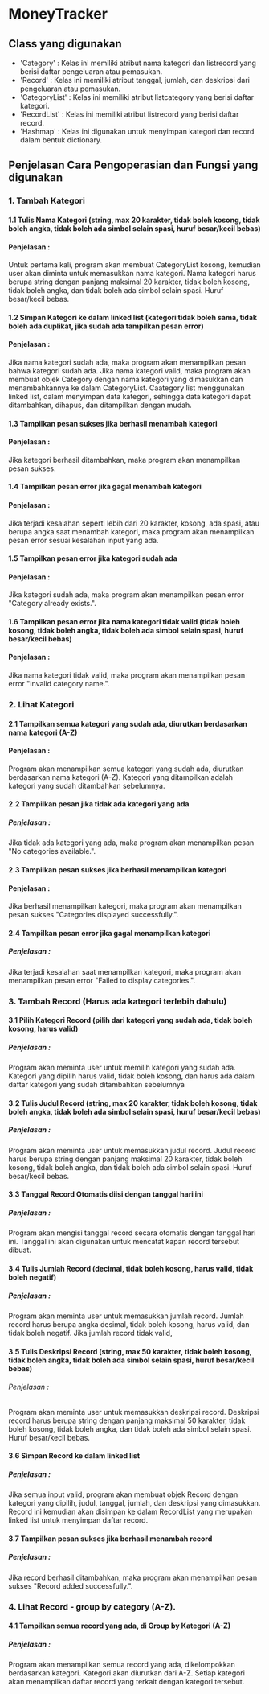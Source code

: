 # MoneyTracker
## Class yang digunakan
- 'Category' : Kelas ini memiliki atribut nama kategori dan listrecord yang berisi daftar pengeluaran atau pemasukan.
- 'Record' : Kelas ini memiliki atribut tanggal, jumlah, dan deskripsi dari pengeluaran atau pemasukan.
- 'CategoryList' : Kelas ini memiliki atribut listcategory yang berisi daftar kategori.
- 'RecordList' : Kelas ini memiliki atribut listrecord yang berisi daftar record.
- 'Hashmap' : Kelas ini digunakan untuk menyimpan kategori dan record dalam bentuk dictionary.

## Penjelasan Cara Pengoperasian dan Fungsi yang digunakan
### 1. Tambah Kategori 
#### 1.1 Tulis Nama Kategori (string, max 20 karakter, tidak boleh kosong, tidak boleh angka, tidak boleh ada simbol selain spasi, huruf besar/kecil bebas)
####	Penjelasan :
Untuk pertama kali, program akan membuat CategoryList kosong, kemudian user akan diminta untuk memasukkan nama kategori. Nama kategori harus berupa string dengan panjang maksimal 20 karakter, tidak boleh kosong, tidak boleh angka, dan tidak boleh ada simbol selain spasi. 
Huruf besar/kecil bebas. 

#### 1.2 Simpan Kategori ke dalam linked list (kategori tidak boleh sama, tidak boleh ada duplikat, jika sudah ada tampilkan pesan error)
####	Penjelasan :
Jika nama kategori sudah ada, maka program akan menampilkan pesan bahwa kategori sudah ada. Jika nama kategori valid, maka program akan membuat objek Category dengan nama kategori yang dimasukkan dan menambahkannya ke dalam CategoryList.
Caategory list menggunakan linked list, dalam menyimpan data kategori, sehingga data kategori dapat ditambahkan, dihapus, dan ditampilkan dengan mudah.

#### 1.3 Tampilkan pesan sukses jika berhasil menambah kategori
####	Penjelasan :
Jika kategori berhasil ditambahkan, maka program akan menampilkan pesan sukses.

#### 1.4 Tampilkan pesan error jika gagal menambah kategori
####	Penjelasan :
Jika terjadi kesalahan seperti lebih dari 20 karakter, kosong, ada spasi, atau berupa angka saat menambah kategori, maka program akan menampilkan pesan error sesuai kesalahan input yang ada. 

#### 1.5 Tampilkan pesan error jika kategori sudah ada
####	Penjelasan :
Jika kategori sudah ada, maka program akan menampilkan pesan error "Category already exists.".

#### 1.6 Tampilkan pesan error jika nama kategori tidak valid (tidak boleh kosong, tidak boleh angka, tidak boleh ada simbol selain spasi, huruf besar/kecil bebas)
####	Penjelasan :
Jika nama kategori tidak valid, maka program akan menampilkan pesan error "Invalid category name.".


### 2. Lihat Kategori
#### 2.1 Tampilkan semua kategori yang sudah ada, diurutkan berdasarkan nama kategori (A-Z)
####	Penjelasan :
Program akan menampilkan semua kategori yang sudah ada, diurutkan berdasarkan nama kategori (A-Z). Kategori yang ditampilkan adalah kategori yang sudah ditambahkan sebelumnya.

#### 2.2 Tampilkan pesan jika tidak ada kategori yang ada
#####	Penjelasan :
Jika tidak ada kategori yang ada, maka program akan menampilkan pesan "No categories available.".

#### 2.3 Tampilkan pesan sukses jika berhasil menampilkan kategori
####	Penjelasan :
Jika berhasil menampilkan kategori, maka program akan menampilkan pesan sukses "Categories displayed successfully.".

#### 2.4 Tampilkan pesan error jika gagal menampilkan kategori
#####	Penjelasan :
Jika terjadi kesalahan saat menampilkan kategori, maka program akan menampilkan pesan error "Failed to display categories.".


### 3. Tambah Record (Harus ada kategori terlebih dahulu)
#### 3.1 Pilih Kategori Record (pilih dari kategori yang sudah ada, tidak boleh kosong, harus valid)
#####	Penjelasan :
Program akan meminta user untuk memilih kategori yang sudah ada. Kategori yang dipilih harus valid, tidak boleh kosong, dan harus ada dalam daftar kategori yang sudah ditambahkan sebelumnya

#### 3.2 Tulis Judul Record (string, max 20 karakter, tidak boleh kosong, tidak boleh angka, tidak boleh ada simbol selain spasi, huruf besar/kecil bebas)
#####	Penjelasan :
Program akan meminta user untuk memasukkan judul record. Judul record harus berupa string dengan panjang maksimal 20 karakter, tidak boleh kosong, tidak boleh angka, dan tidak boleh ada simbol selain spasi. Huruf besar/kecil bebas.

#### 3.3 Tanggal Record Otomatis diisi dengan tanggal hari ini
#####	Penjelasan :
Program akan mengisi tanggal record secara otomatis dengan tanggal hari ini. Tanggal ini akan digunakan untuk mencatat kapan record tersebut dibuat.

#### 3.4 Tulis Jumlah Record (decimal, tidak boleh kosong, harus valid, tidak boleh negatif)
#####	Penjelasan :
Program akan meminta user untuk memasukkan jumlah record. Jumlah record harus berupa angka desimal, tidak boleh kosong, harus valid, dan tidak boleh negatif. Jika jumlah record tidak valid,

#### 3.5 Tulis Deskripsi Record (string, max 50 karakter, tidak boleh kosong, tidak boleh angka, tidak boleh ada simbol selain spasi, huruf besar/kecil bebas) 
######	Penjelasan :
Program akan meminta user untuk memasukkan deskripsi record. Deskripsi record harus berupa string dengan panjang maksimal 50 karakter, tidak boleh kosong, tidak boleh angka, dan tidak boleh ada simbol selain spasi. Huruf besar/kecil bebas.

#### 3.6 Simpan Record ke dalam linked list
#####	Penjelasan :
Jika semua input valid, program akan membuat objek Record dengan kategori yang dipilih, judul, tanggal, jumlah, dan deskripsi yang dimasukkan. Record ini kemudian akan disimpan ke dalam RecordList yang merupakan linked list untuk menyimpan daftar record.

#### 3.7 Tampilkan pesan sukses jika berhasil menambah record
#####	Penjelasan :
Jika record berhasil ditambahkan, maka program akan menampilkan pesan sukses "Record added successfully.".


### 4. Lihat Record - group by category (A-Z).
#### 4.1 Tampilkan semua record yang ada, di Group by Kategori (A-Z)
#####	Penjelasan :
Program akan menampilkan semua record yang ada, dikelompokkan berdasarkan kategori. Kategori akan diurutkan dari A-Z. Setiap kategori akan menampilkan daftar record yang terkait dengan kategori tersebut.
